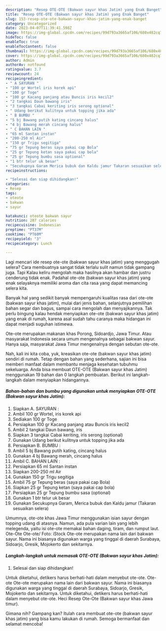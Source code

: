 ```yaml
---
description: "Resep OTE-OTE (Bakwan sayur khas Jatim) yang Enak Banget"
title: "Resep OTE-OTE (Bakwan sayur khas Jatim) yang Enak Banget"
slug: 153-resep-ote-ote-bakwan-sayur-khas-jatim-yang-enak-banget
category: Uncategorized
date: 2023-04-07T11:39:41.598Z
image: https://img-global.cpcdn.com/recipes/99d793a3665af106/680x482cq70/ote-ote-bakwan-sayur-khas-jatim-foto-resep-utama.jpg
hideToc: false
enableToc: true
enableTocContent: false
thumbnail: https://img-global.cpcdn.com/recipes/99d793a3665af106/680x482cq70/ote-ote-bakwan-sayur-khas-jatim-foto-resep-utama.jpg
cover: https://img-global.cpcdn.com/recipes/99d793a3665af106/680x482cq70/ote-ote-bakwan-sayur-khas-jatim-foto-resep-utama.jpg
author: Admin
authorAv: notfound
ratingvalue: 3.7
reviewcount: 24
recipeingredient:
- " A SAYURAN "
- "100 gr Wortel iris korek api"
- "100 gr Toge"
- "100 gr Kacang panjang atau Buncis iris kecil2"
- "2 tangkai Daun bawang iris"
- "3 tangkai Cabai keriting iris serong optional"
- " Udang berikut kulitnya untuk topping jika ada"
- " B BUMBU "
- "5 bj Bawang putih kating cincang halus"
- "4 bj Bawang merah cincang halus"
- " C BAHAN LAIN "
- "65 ml Santan instan"
- "200-250 ml Air"
- "150 gr Trigu segitiga"
- "75 gr Tepung beras saya pakai cap Bola"
- "25 gr Tepung ketan saya pakai cap bola"
- "25 gr Tepung bumbu sasa optional"
- "1 btr telur uk besar"
- "Secukupnya Garam Merica bubuk dan Kaldu jamur Takaran sesuaikan selera"
recipeinstructions:

- "Selesai dan siap dihidangkan!"
categories:
- Resep
tags:
- oteote
- bakwan
- sayur

katakunci: oteote bakwan sayur 
nutrition: 287 calories
recipecuisine: Indonesian
preptime: "PT37M"
cooktime: "PT60M"
recipeyield: "3"
recipecategory: Lunch

---
```



Lagi mencari ide resep ote-ote (bakwan sayur khas jatim) yang menggugah selera? Cara membuatnya sangat tidak terlalu sulit namun tidak gampang juga. Tapi Kalau keliru mengolah maka hasilnya akan hambar dan justru cenderung tidak enak. Padahal ote-ote (bakwan sayur khas jatim) yang enak selayaknya memiliki aroma dan cita rasa yang dapat memancing selera kita.


Banyak hal yang sedikit banyak mempengaruhi kualitas rasa dari ote-ote (bakwan sayur khas jatim), mulai dari jenis bahan, selanjutnya pemilihan bahan segar dan bagus, sampai cara mengolah dan menyajikannya. Tak perlu bingung kalau hendak menyiapkan ote-ote (bakwan sayur khas jatim) yang enak di rumah, karena asal sudah tahu caranya maka hidangan ini dapat menjadi suguhan istimewa.

Ote-ote merupakan makanan khas Porong, Sidoardjo, Jawa Timur. Atau masyarakat Indonesia secara umum mengenalnya sebagai bakwan sayur. Hanya saja, masyarakat Jawa Timur mengenalnya dengan sebutan ote-ote.


Nah, kali ini kita coba, yuk, kreasikan ote-ote (bakwan sayur khas jatim) sendiri di rumah. Tetap dengan bahan yang sederhana, sajian ini bisa memberi manfaat dalam membantu menjaga kesehatan tubuhmu sekeluarga. Anda bisa membuat OTE-OTE (Bakwan sayur khas Jatim) menggunakan 19 bahan dan 0 langkah pembuatan. Berikut ini langkah-langkah dalam menyiapkan hidangannya.

<!--inarticleads1-->

##### Bahan-bahan dan bumbu yang digunakan untuk menyiapkan OTE-OTE (Bakwan sayur khas Jatim):

1. Siapkan  A. SAYURAN :
1. Ambil 100 gr Wortel, iris korek api
1. Sediakan 100 gr Toge
1. Persiapkan 100 gr Kacang panjang atau Buncis iris kecil2
1. Ambil 2 tangkai Daun bawang, iris
1. Siapkan 3 tangkai Cabai keriting, iris serong (optional)
1. Gunakan  Udang berikut kulitnya untuk topping jika ada
1. Persiapkan  B. BUMBU :
1. Ambil 5 bj Bawang putih kating, cincang halus
1. Gunakan 4 bj Bawang merah, cincang halus
1. Ambil  C. BAHAN LAIN :
1. Persiapkan 65 ml Santan instan
1. Siapkan 200-250 ml Air
1. Gunakan 150 gr Trigu segitiga
1. Ambil 75 gr Tepung beras (saya pakai cap Bola)
1. Siapkan 25 gr Tepung ketan (saya pakai cap bola)
1. Persiapkan 25 gr Tepung bumbu sasa (optional)
1. Gunakan 1 btr telur uk besar
1. Gunakan Secukupnya Garam, Merica bubuk dan Kaldu jamur (Takaran sesuaikan selera)


Umumnya, ote-ote khas Jawa Timur menggunakan isian sayur dengan topping udang di atasnya. Namun, ada pula varian lain yang lebih melegenda, yaitu isi ote-ote memakai bahan daging, tiram, dan rumput laut. Ote-Ote Ote-ote/ Foto: iStock Ote-ote merupakan nama lain dari bakwan sayur. Nama ini biasanya digunakan warga yang tinggal di daerah Surabaya, Sidoarjo, Gresik, Mojokerto dan sekitarnya. 

<!--inarticleads2-->

##### Langkah-langkah untuk memasak OTE-OTE (Bakwan sayur khas Jatim):


1. Selesai dan siap dihidangkan!

Untuk diketahui, detikers harus berhati-hati dalam menyebut ote-ote. Ote-ote Ote-ote merupakan nama lain dari bakwan sayur. Nama ini biasanya digunakan warga yang tinggal di daerah Surabaya, Sidoarjo, Gresik, Mojokerto dan sekitarnya. Untuk diketahui, detikers harus berhati-hati dalam menyebut ote-ote. Heci Resep Ote-Ote (Bakwan sayur khas Jawa timur). 

Gimana nih? Gampang kan? Itulah cara membuat ote-ote (bakwan sayur khas jatim) yang bisa kamu lakukan di rumah. Semoga bermanfaat dan selamat mencoba!
